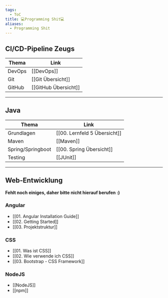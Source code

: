 ```yaml
---
tags:
  - ToC
title: 💻Programming Shit💻
aliases:
  - Programming Shit
---
```

## CI/CD-Pipeline Zeugs


|Thema|Link|
|---|---|
|DevOps|[[DevOps]]|
|Git|[[Git Übersicht]]|
|GitHub|[[GitHub Übersicht]]|


<hr>

## Java 

|Thema|Link|
|---|---|
|Grundlagen|[[00. Lernfeld 5 Übersicht]]|
|Maven|[[Maven]]|
|Spring/Springboot|[[00. Spring Übersicht]]|
|Testing|[[JUnit]]|


<hr>

## Web-Entwicklung
**Fehlt noch einiges, daher bitte nicht hierauf berufen :)**
### Angular

- [[01. Angular Installation Guide]]
- [[02. Getting Started]]
- [[03. Projektstruktur]]
### CSS
- [[01. Was ist CSS]]
- [[02. Wie verwende ich CSS]]
- [[03. Bootstrap - CSS Framework]]

### NodeJS
- [[NodeJS]]
- [[npm]]